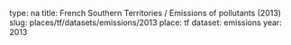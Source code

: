 type: na
title: French Southern Territories / Emissions of pollutants (2013)
slug: places/tf/datasets/emissions/2013
place: tf
dataset: emissions
year: 2013
